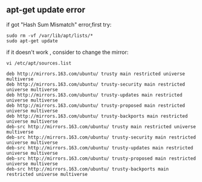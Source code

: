 ## apt-get update error

if got "Hash Sum Mismatch" error,first try:

	sudo rm -vf /var/lib/apt/lists/*
	sudo apt-get update

if it doesn't work , consider to change the mirror:
	
	vi /etc/apt/sources.list
	
	deb http://mirrors.163.com/ubuntu/ trusty main restricted universe multiverse
	deb http://mirrors.163.com/ubuntu/ trusty-security main restricted universe multiverse
	deb http://mirrors.163.com/ubuntu/ trusty-updates main restricted universe multiverse
	deb http://mirrors.163.com/ubuntu/ trusty-proposed main restricted universe multiverse
	deb http://mirrors.163.com/ubuntu/ trusty-backports main restricted universe multiverse
	deb-src http://mirrors.163.com/ubuntu/ trusty main restricted universe multiverse
	deb-src http://mirrors.163.com/ubuntu/ trusty-security main restricted universe multiverse
	deb-src http://mirrors.163.com/ubuntu/ trusty-updates main restricted universe multiverse
	deb-src http://mirrors.163.com/ubuntu/ trusty-proposed main restricted universe multiverse
	deb-src http://mirrors.163.com/ubuntu/ trusty-backports main restricted universe multiverse
	
